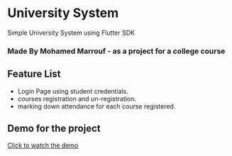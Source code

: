 # University System

Simple University System using Flutter SDK

### Made By Mohamed Marrouf - as a project for a college course

## Feature List

- Login Page using student credentials.
- courses registration and un-registration.
- marking down attendance for each course registered.

## Demo for the project
<a href="https://youtu.be/MJudspGSvnQ">Click to watch the demo</a>
